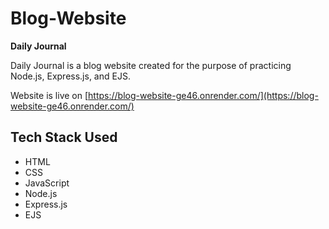 # Blog-Website

**Daily Journal**

Daily Journal is a blog website created for the purpose of practicing Node.js, Express.js, and EJS.

Website is live on [https://blog-website-ge46.onrender.com/](https://blog-website-ge46.onrender.com/)

## Tech Stack Used

- HTML
- CSS
- JavaScript
- Node.js
- Express.js
- EJS

 

 
